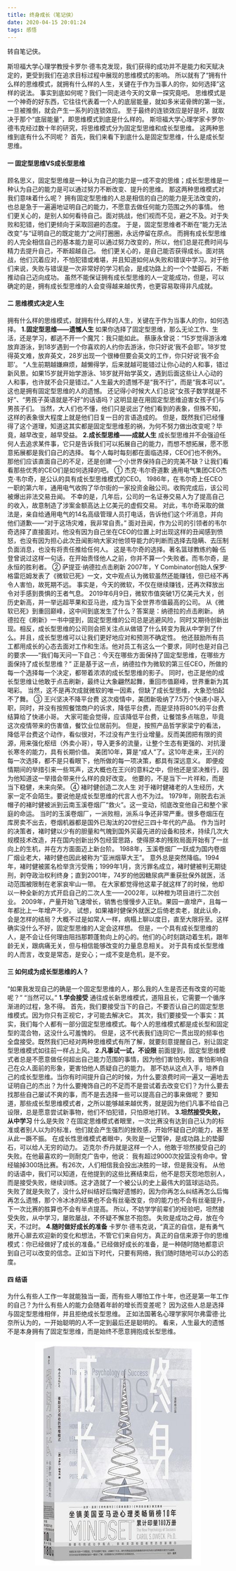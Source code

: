```yaml
---
title: 终身成长（笔记侠）
date: 2020-04-15 20:01:24
tags: 感悟
---
```

转自笔记侠。

斯坦福大学心理学教授卡罗尔·德韦克发现，我们获得的成功并不是能力和天赋决定的，更受到我们在追求目标过程中展现的思维模式的影响。
所以就有了“拥有什么样的思维模式，就拥有什么样的人生，关键在于作为当事人的你，如何选择”这样的说法。
事实到底如何呢？我们一同走进今天的文章一探究竟吧。
思维模式是一个神奇的好东西，它往往代表着一个人的底层能量，就如多米诺骨牌的第一张，一旦被推倒，就会产生一系列的连锁效应。
至于最终的连锁效应是好是坏，就取决于那个“底层能量”，即思维模式到底是什么样的。
斯坦福大学心理学家卡罗尔·德韦克经过数十年的研究，将思维模式分为固定型思维和成长型思维。
这两种思维到底有什么不同呢？
首先，我们来看下到底什么是固定型思维，什么是成长型思维。
#### **一 固定型思维VS成长型思维**
顾名思义，固定型思维是一种认为自己的能力是一成不变的思维；成长型思维是一种认为自己的能力是可以通过努力不断改变、提升的思维。
那这两种思维模式对我们意味着什么呢？
拥有固定型思维的人总是相信的自己的能力是无法改变的，也总是急于一遍遍地证明自己的能力，不愿意去做任何能力范围之外的事情。
他们更关心的，是别人如何看待自己。面对挑战，他们视而不见，避之不及。对于失败和犯错，他们更倾向于采取回避的态度。
于是，固定型思维者不断在“能力无法改变”与“证明自己的既定能力”之间打圈圈，永远停留在原点。
而拥有成长型思维的人完全相信自己的基本能力是可以通过努力改变的，所以，他们总是花费时间与精力去提升自己，不断超越自己。
他们更关心的，是自己能否获得成长。面对挑战，他们沉着应对，不怕犯错或难堪，并且知道如何从失败和错误中学习。对于他们来说，失败与错误是一次非常好的学习机会，是成功路上的一个个垫脚石，不断推动自己迈向成功。
虽然不能保证拥有成长型思维的人一定能成功，但是，可以确定的是，拥有成长型思维的人会变得越来越优秀，也更容易取得非凡成就。

<!--more-->

#### **二 思维模式决定人生**
拥有什么样的思维模式，就拥有什么样的人生，关键在于作为当事人的你，如何选择。
**1.固定型思维——遗憾人生**
如果你选择了固定型思维，那么无论工作、生活，还是学习，都逃不开一个魔咒：我只能如此。
蔡康永曾说：“15岁觉得游泳难放弃游泳，到18岁遇到一个你喜欢的人约你去游泳，你只好说‘我不会耶’。18岁觉得英文难，放弃英文，28岁出现一个很棒但要会英文的工作，你只好说‘我不会耶’。
“人生前期越嫌麻烦，越懒得学，后来就越可能错过让你心动的人和事，错过新风景。如果15岁就开始学游泳、18岁就开始学英文，遇到后面这些让人心动的人和事，也许就不会只是错过。”
人生最大的遗憾不是“我不行”，而是“我本可以”。这也是拥有固定型思维的人的遗憾。
还记得小时候大人们总说“女孩子数学就是不好”、“男孩子英语就是不好”的话语吗？这明显是在用固定型思维迫害女孩子们与男孩子们。
当然，大人们也不懂，他们只是说出了他们看到的表象，但殊不知，这样的表象很大程度上就是他们日复一日的言语造成的。
但是，既然我们已经懂得了这个道理，知道这其实都是固定型思维惹的祸，为何不努力做出改变呢？毕竟，越早改变，越早受益。
**2.成长型思维——成就人生**
成长型思维并不会强迫任何人去追求某件事，它只是告诉我们可以拓展自己的能力，而想不想拓展，愿不愿意拓展都是我们自己的选择。
每个人每时每刻都在面临选择，CEO们也不例外。那他们应该直面自己的不足，还是创建一个小世界保持自己的完美不缺？让我们看看那些优秀的CEO们是如何选择的吧。
① 杰克·韦尔奇道歉
通用电气集团CEO杰克·韦尔奇，是公认的具有成长型思维模式的CEO。
1986年，在韦尔奇上任CEO一职的第六年，通用电气收购了华尔街的一家投资金融公司。收购完成后，该公司被爆出非法交易丑闻。
不幸的是，几年后，公司的一名证券交易人为了提高自己的收入，故意制造了涉案金额高达上亿美元的虚假交易。
对此，韦尔奇采取的做法是，亲自给通用电气的14名高级管理人员打电话，告诉他们这个坏消息，并向他们道歉——“对于这场灾难，我非常自责。”
面对丑闻，作为公司的引领者的韦尔奇选择了直接面对。他没有因为自己坐在CEO的位置上时出现这样的丑闻感到愤怒，也没有因为担心此次丑闻影响大家对他领导能力的判断而选择去隐瞒、去压制负面消息，也没有将责任推给任何人。
这是韦尔奇的选择。著名篮球教练约翰·伍登曾说过这样一句话，在开始责怪他人之前，你并不算一个失败者。而韦尔奇，是永恒的胜利者。
② 萨提亚·纳德拉点击刷新
2007年，Y Combinator创始人保罗·格雷厄姆发表了《微软已死》一文，文中观点认为微软虽然还能赚钱，但已经不再令人害怕，故死期不远。
事实是，今天的微软，不仅在继续赚钱，还再次释放出令对手感到畏惧的王者气息。
2019年6月9日，微软市值突破1万亿美元大关，创历史新高，并一举远超苹果和亚马逊，成为当下全世界市值最高的公司。
从《微软已死》到重回巅峰，这中间到底发生了什么？答案是：纳德拉的点击刷新。
纳德拉在《刷新》一书中提到，固定型思维的公司总是逃避风险，同时又期待创新出现。相反，成长型思维的公司则会把关注点从做错了什么转变为我从中学到了什么。并且，成长型思维可以让我们更好地应对和预测不确定性。
他还鼓励所有员工都用成长的心态去面对工作和生活。他对员工有这么一个要求，同时也是对自己的要求——“我们每天问一下自己：今天在哪些方面保持了固定型思维，在哪些方面保持了成长型思维？”
正是基于这一点，纳德拉作为微软的第三任CEO，所做的每一个选择每一个决定，都带着浓浓的成长型思维的影子。
同时，也正是他的成长型思维让他敢于点击刷新，最终让大象翩然起舞，重回市值巅峰，世界重新为其喝彩。
当然，这不是再次成就微软的唯一因素，但缺了成长型思维，大象恐怕起不了舞。
③ 王兴坚决不降平台费
这次疫情中，美团新吸纳了7.5万个快递小哥入职，同时，并没有按照餐馆商户的诉求，降低平台费，而是坚持将80%的平台费结算给了快递小哥。
大家可能会觉得，应该降低平台费，让餐馆多点喘息，毕竟这次疫情带来的伤害值，餐饮业位居前列。
但是，按照产品哲学家梁宁的看法，降低平台费这个动作，看似很对，不过没有产生行业增量。反而美团把有限的资源，用来强化枢纽（外卖小哥），导入更多的流量，让整个生态有更强的、对抗漫长寒冬的能力，具有长期价值。
美团10年，算是“成人”了。这10年走来，王兴的每一次选择，都不是只看眼下，他所做的每一项决策，都具有深远意义。
即便疫情期间的举措引来一些骂声，这大概也在王兴的意料之中，但他还是坚决推行，因为他知道这一举措会带来什么样的良好改变。
他要的，不是当下一片祥和，而是当下稳健，未来向荣。
④ 褚时健创造二次人生
对于褚时健褚老的人生经历，大家一定不会陌生。要说他是成长型思维的代言人也不为过。
1979年，刚脱去右派帽子的褚时健被派到云南玉溪卷烟厂“救火”。这一变动，彻底改变他自己和整个家庭的命运。
当时的玉溪卷烟厂，一派败相，派系斗争还非常严重。很多卷烟压在库房卖不出去，卷烟机器都是国外已淘汰的20世纪三四十年代的产品。
作为当时的决策者，褚时健以少有的胆量和气魄到国外买最先进的设备和技术，持续几次大规模技术改造，并在国内创新出外包经营思路，使得原本的残败局面开始有了一丝向上的生机，并在方方面面迈上新台阶。
1988年，玉溪卷烟厂一跃成为国内卷烟厂烟业老大，褚时健也因此被称为“亚洲烟草大王”。
意外总是突然降临。1994年，褚时健被匿名检举贪污受贿；1999年1月，贪污罪名成立，褚时健被判无期徒刑，剥夺政治权利终身；直到2001年，74岁的他因糖尿病严重获批保外就医，活动范围被限制在老家哀牢山一带。
在大家都觉得他这辈子就这样了的时候，他却以一种全新的方式开启自己的二次人生——2002年，以种橙为项目进行二次创业。
2009年，产量开始飞速增长，销售也慢慢步入正轨。果园一直增产，且每一年都比上一年增产不少。
试想，如果褚时健保外就医之后倚老卖老，就此认命，会是怎样的结局？大概不过是如常人一样，病榻上聊以度日，直至大限将至。这样确实没什么不好，固定型思维的人定会这样想。
但是，一个具有成长型思维的人，是不会让任何理由阻挡那颗蓬勃向上的心的。他们的心时刻跳动着生机，跟年龄无关，跟病痛无关，但与相信能够改变的力量息息相关。
对于具有成长型思维的人而言，改变是常态，是安心；一成不变是危机，是不安。
#### **三 如何成为成长型思维的人？**
“如果我发现自己的确是一个固定型思维的人，那么我的人生是否还有改变的可能呢？”
“当然可以。”
**1.学会接受**
通往成长新思维模式，道阻且长，它需要一个循序渐进的过程，急不得。
首先，我们要接受当下的自己，不要否认自己的固定型思维模式。因为你只有正视它，才可能去解决它。
其次，我们要接受一个事实：其实，我们每个人都有一部分固定型思维模式。每个人的思维模式都是成长型和固定型的混合物，这没什么可羞愧的。
但是，这不代表我们连同它一贯出现的频率也全盘接受。既然我们已经对两种思维模式有所了解，就要刻意提醒自己，别让固定型思维模式如往前一样占上风。
**2.凡事试一试，不设限**
前面提到，固定型思维模式者总是不愿意做任何超出自己能力范围的事情，因为他们害怕失败，害怕影响自己在众人面前的形象，更害怕他人质疑自己的能力。
那不妨从这点入手，培养自己的成长型思维。当你有时间提升自己的时候，为什么要浪费时间一遍又一遍地去证明自己的杰出？为什么要掩饰自己的不足而不是尝试着去改变它们？为什么要去找那些自己屡试不爽的事，而不是去选择一些可以提高自己的事来做呢？
要知道，那些成长型思维模式者，之所以能够越来越优秀，就是因为他们凡事不给自己设限，总是愿意尝试新事物，他们不怕犯错，只怕原地打转。
**3.坦然接受失败，从中学习**
什么是失败？在固定思维模式者眼里，一次比赛没有达到自己认为的标准或者别人以为的标准，他们就会产生强烈的挫败感，开始怀疑自己的能力，甚至从此一蹶不振。
在成长性思维模式者眼中，失败是一记警钟，是成功路上的垫脚石，可以给人无穷的动力。
迈克尔·乔丹就是这样一个人，他敢于坦然接受自己的失败。在他最喜欢的一则耐克广告中，他说：
我有超过9000次投篮没有命中。曾经输掉300场比赛。有26次，人们相信我会投出决胜的一球，但是我没有。
从他的话语中，我们可以知道，在他提到的这些比赛结束后，他不是怨天怨地怨别人，而是接受失败，继续训练。这才造就了一个被公认的史上最伟大的篮球运动员。
失败了就是失败了，没什么好纠结好后悔好遗憾的，因为你再怎么纠结再怎么后悔再怎么遗憾，那个冷冰冰的结果也不会有丝毫改变，你的能力也不会有丝毫提升，下一次比赛的胜算也不会有半点提高。
所以，不妨学学前辈们的经验吧，坦然接受失败，从中学习，屡败屡战，不怀疑不懈怠不抱怨。
失败是成功之母，放在今天，不过时。
**4.随时做好成长的准备**
卡罗尔·德韦克说，“真正的自信，是有勇气敞开心扉去欢迎新的变化和想法，不管它们来自何方。真正的自信来源于你的思维模式：你已经做好了成长的准备。”
已经做好成长的准备，是一种随时随地都意识到自己可以改变的信念。正如当下时代，只要有网络，我们随时随地可以办公的态度。
#### **四 结语**
为什么有些人工作一年就能独当一面，而有些人哪怕工作十年，也还是第一年工作的自己？为什么有些人的能力会随着年龄的增长而变差呢？
因为这些人总是选择与固定型思维相伴，并且拒绝成长型思维。
正如法国著名心理学家阿尔弗雷德·比奈所认为的，一开始聪明的人不一定到最后还是聪明的。
看来，人生最大的遗憾不是本身拥有了固定型思维，而是始终不愿意拥抱成长型思维。


<div align=center>

![](/img/zhongshenchengzhang.jpg)

</div>
